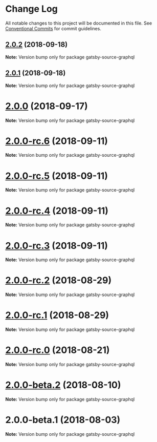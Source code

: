 # Change Log

All notable changes to this project will be documented in this file.
See [Conventional Commits](https://conventionalcommits.org) for commit guidelines.

<a name="2.0.2"></a>

## [2.0.2](https://github.com/gatsbyjs/gatsby/tree/master/packages/gatsby-source-graphql/compare/gatsby-source-graphql@2.0.1...gatsby-source-graphql@2.0.2) (2018-09-18)

**Note:** Version bump only for package gatsby-source-graphql

<a name="2.0.1"></a>

## [2.0.1](https://github.com/gatsbyjs/gatsby/tree/master/packages/gatsby-source-graphql/compare/gatsby-source-graphql@2.0.0...gatsby-source-graphql@2.0.1) (2018-09-18)

**Note:** Version bump only for package gatsby-source-graphql

<a name="2.0.0"></a>

# [2.0.0](https://github.com/gatsbyjs/gatsby/tree/master/packages/gatsby-source-graphql/compare/gatsby-source-graphql@2.0.0-rc.6...gatsby-source-graphql@2.0.0) (2018-09-17)

**Note:** Version bump only for package gatsby-source-graphql

<a name="2.0.0-rc.6"></a>

# [2.0.0-rc.6](https://github.com/gatsbyjs/gatsby/tree/master/packages/gatsby-source-graphql/compare/gatsby-source-graphql@2.0.0-rc.5...gatsby-source-graphql@2.0.0-rc.6) (2018-09-11)

**Note:** Version bump only for package gatsby-source-graphql

<a name="2.0.0-rc.5"></a>

# [2.0.0-rc.5](https://github.com/gatsbyjs/gatsby/tree/master/packages/gatsby-source-graphql/compare/gatsby-source-graphql@2.0.0-rc.4...gatsby-source-graphql@2.0.0-rc.5) (2018-09-11)

**Note:** Version bump only for package gatsby-source-graphql

<a name="2.0.0-rc.4"></a>

# [2.0.0-rc.4](https://github.com/gatsbyjs/gatsby/tree/master/packages/gatsby-source-graphql/compare/gatsby-source-graphql@2.0.0-rc.3...gatsby-source-graphql@2.0.0-rc.4) (2018-09-11)

**Note:** Version bump only for package gatsby-source-graphql

<a name="2.0.0-rc.3"></a>

# [2.0.0-rc.3](https://github.com/gatsbyjs/gatsby/tree/master/packages/gatsby-source-graphql/compare/gatsby-source-graphql@2.0.0-rc.2...gatsby-source-graphql@2.0.0-rc.3) (2018-09-11)

**Note:** Version bump only for package gatsby-source-graphql

<a name="2.0.0-rc.2"></a>

# [2.0.0-rc.2](https://github.com/gatsbyjs/gatsby/tree/master/packages/gatsby-source-graphql/compare/gatsby-source-graphql@2.0.0-rc.1...gatsby-source-graphql@2.0.0-rc.2) (2018-08-29)

**Note:** Version bump only for package gatsby-source-graphql

<a name="2.0.0-rc.1"></a>

# [2.0.0-rc.1](https://github.com/gatsbyjs/gatsby/tree/master/packages/gatsby-source-graphql/compare/gatsby-source-graphql@2.0.0-rc.0...gatsby-source-graphql@2.0.0-rc.1) (2018-08-29)

**Note:** Version bump only for package gatsby-source-graphql

<a name="2.0.0-rc.0"></a>

# [2.0.0-rc.0](https://github.com/gatsbyjs/gatsby/tree/master/packages/gatsby-source-graphql/compare/gatsby-source-graphql@2.0.0-beta.2...gatsby-source-graphql@2.0.0-rc.0) (2018-08-21)

**Note:** Version bump only for package gatsby-source-graphql

<a name="2.0.0-beta.2"></a>

# [2.0.0-beta.2](https://github.com/gatsbyjs/gatsby/tree/master/packages/gatsby-source-graphql/compare/gatsby-source-graphql@2.0.0-beta.1...gatsby-source-graphql@2.0.0-beta.2) (2018-08-10)

**Note:** Version bump only for package gatsby-source-graphql

<a name="2.0.0-beta.1"></a>

# 2.0.0-beta.1 (2018-08-03)

**Note:** Version bump only for package gatsby-source-graphql
